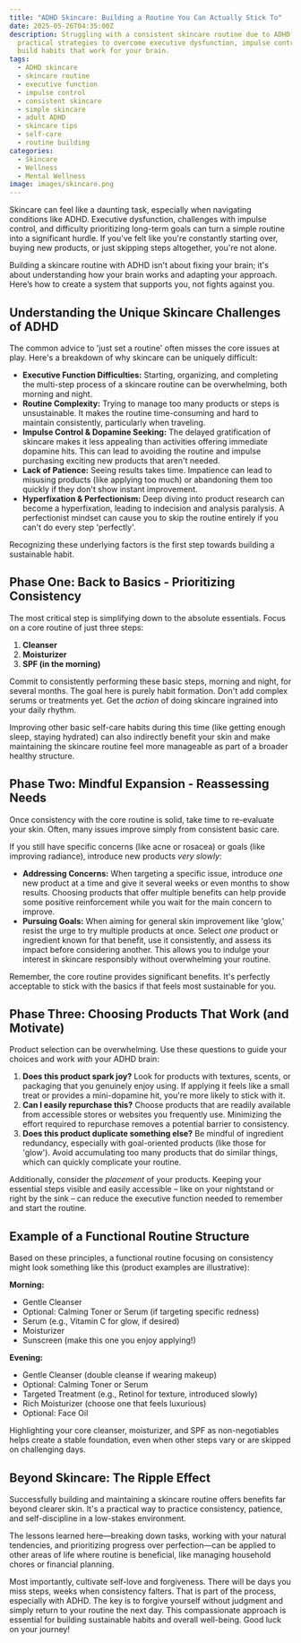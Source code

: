 ```yaml
---
title: "ADHD Skincare: Building a Routine You Can Actually Stick To"
date: 2025-05-26T04:35:00Z
description: Struggling with a consistent skincare routine due to ADHD? Learn
  practical strategies to overcome executive dysfunction, impulse control, and
  build habits that work for your brain.
tags:
  - ADHD skincare
  - skincare routine
  - executive function
  - impulse control
  - consistent skincare
  - simple skincare
  - adult ADHD
  - skincare tips
  - self-care
  - routine building
categories:
  - Skincare
  - Wellness
  - Mental Wellness
image: images/skincare.png
---
```

Skincare can feel like a daunting task, especially when navigating conditions like ADHD. Executive dysfunction, challenges with impulse control, and difficulty prioritizing long-term goals can turn a simple routine into a significant hurdle. If you've felt like you're constantly starting over, buying new products, or just skipping steps altogether, you're not alone.

Building a skincare routine with ADHD isn't about fixing your brain; it's about understanding how your brain works and adapting your approach. Here’s how to create a system that supports you, not fights against you.

## Understanding the Unique Skincare Challenges of ADHD

The common advice to 'just set a routine' often misses the core issues at play. Here's a breakdown of why skincare can be uniquely difficult:

*   **Executive Function Difficulties:** Starting, organizing, and completing the multi-step process of a skincare routine can be overwhelming, both morning and night.
*   **Routine Complexity:** Trying to manage too many products or steps is unsustainable. It makes the routine time-consuming and hard to maintain consistently, particularly when traveling.
*   **Impulse Control & Dopamine Seeking:** The delayed gratification of skincare makes it less appealing than activities offering immediate dopamine hits. This can lead to avoiding the routine and impulse purchasing exciting new products that aren't needed.
*   **Lack of Patience:** Seeing results takes time. Impatience can lead to misusing products (like applying too much) or abandoning them too quickly if they don't show instant improvement.
*   **Hyperfixation & Perfectionism:** Deep diving into product research can become a hyperfixation, leading to indecision and analysis paralysis. A perfectionist mindset can cause you to skip the routine entirely if you can't do every step 'perfectly'.

Recognizing these underlying factors is the first step towards building a sustainable habit.

## Phase One: Back to Basics - Prioritizing Consistency

The most critical step is simplifying down to the absolute essentials. Focus on a core routine of just three steps:

1.  **Cleanser**
2.  **Moisturizer**
3.  **SPF (in the morning)**

Commit to consistently performing these basic steps, morning and night, for several months. The goal here is purely habit formation. Don't add complex serums or treatments yet. Get the *action* of doing skincare ingrained into your daily rhythm.

Improving other basic self-care habits during this time (like getting enough sleep, staying hydrated) can also indirectly benefit your skin and make maintaining the skincare routine feel more manageable as part of a broader healthy structure.

## Phase Two: Mindful Expansion - Reassessing Needs

Once consistency with the core routine is solid, take time to re-evaluate your skin. Often, many issues improve simply from consistent basic care.

If you still have specific concerns (like acne or rosacea) or goals (like improving radiance), introduce new products *very slowly*:

*   **Addressing Concerns:** When targeting a specific issue, introduce *one* new product at a time and give it several weeks or even months to show results. Choosing products that offer multiple benefits can help provide some positive reinforcement while you wait for the main concern to improve.
*   **Pursuing Goals:** When aiming for general skin improvement like 'glow,' resist the urge to try multiple products at once. Select *one* product or ingredient known for that benefit, use it consistently, and assess its impact before considering another. This allows you to indulge your interest in skincare responsibly without overwhelming your routine.

Remember, the core routine provides significant benefits. It's perfectly acceptable to stick with the basics if that feels most sustainable for you.

## Phase Three: Choosing Products That Work (and Motivate)

Product selection can be overwhelming. Use these questions to guide your choices and work *with* your ADHD brain:

1.  **Does this product spark joy?** Look for products with textures, scents, or packaging that you genuinely enjoy using. If applying it feels like a small treat or provides a mini-dopamine hit, you're more likely to stick with it.
2.  **Can I easily repurchase this?** Choose products that are readily available from accessible stores or websites you frequently use. Minimizing the effort required to repurchase removes a potential barrier to consistency.
3.  **Does this product duplicate something else?** Be mindful of ingredient redundancy, especially with goal-oriented products (like those for 'glow'). Avoid accumulating too many products that do similar things, which can quickly complicate your routine.

Additionally, consider the *placement* of your products. Keeping your essential steps visible and easily accessible – like on your nightstand or right by the sink – can reduce the executive function needed to remember and start the routine.

## Example of a Functional Routine Structure

Based on these principles, a functional routine focusing on consistency might look something like this (product examples are illustrative):

**Morning:**

*   Gentle Cleanser
*   Optional: Calming Toner or Serum (if targeting specific redness)
*   Serum (e.g., Vitamin C for glow, if desired)
*   Moisturizer
*   Sunscreen (make this one you enjoy applying!)

**Evening:**

*   Gentle Cleanser (double cleanse if wearing makeup)
*   Optional: Calming Toner or Serum
*   Targeted Treatment (e.g., Retinol for texture, introduced slowly)
*   Rich Moisturizer (choose one that feels luxurious)
*   Optional: Face Oil

Highlighting your core cleanser, moisturizer, and SPF as non-negotiables helps create a stable foundation, even when other steps vary or are skipped on challenging days.

## Beyond Skincare: The Ripple Effect

Successfully building and maintaining a skincare routine offers benefits far beyond clearer skin. It's a practical way to practice consistency, patience, and self-discipline in a low-stakes environment.

The lessons learned here—breaking down tasks, working with your natural tendencies, and prioritizing progress over perfection—can be applied to other areas of life where routine is beneficial, like managing household chores or financial planning.

Most importantly, cultivate self-love and forgiveness. There will be days you miss steps, weeks when consistency falters. That is part of the process, especially with ADHD. The key is to forgive yourself without judgment and simply return to your routine the next day. This compassionate approach is essential for building sustainable habits and overall well-being. Good luck on your journey!
